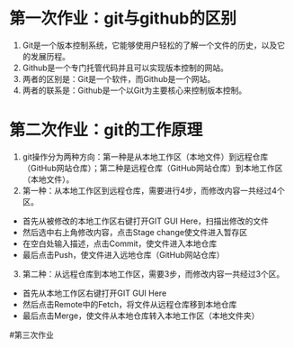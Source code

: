 # 第一次作业：git与github的区别
1. Git是一个版本控制系统，它能够使用户轻松的了解一个文件的历史，以及它的发展历程。
2. Github是一个专门托管代码并且可以实现版本控制的网站。
3. 两者的区别是：Git是一个软件，而Github是一个网站。
4. 两者的联系是：Github是一个以Git为主要核心来控制版本控制。

# 第二次作业：git的工作原理
1. git操作分为两种方向：第一种是从本地工作区（本地文件）到远程仓库（GitHub网站仓库）；第二种是远程仓库（GitHub网站仓库）到本地工作区（本地文件）。
2. 第一种：从本地工作区到远程仓库，需要进行4步，而修改内容一共经过4个区。
* 首先从被修改的本地工作区右键打开GIT GUI Here，扫描出修改的文件
* 然后选中右上角修改内容，点击Stage change使文件进入暂存区
* 在空白处输入描述，点击Commit，使文件进入本地仓库
* 最后点击Push，使文件进入远地仓库（GitHub网站仓库）
3. 第二种：从远程仓库到本地工作区，需要3步，而修改内容一共经过3个区。
* 首先从本地工作区右键打开GIT GUI Here
* 然后点击Remote中的Fetch，将文件从远程仓库移到本地仓库
* 最后点击Merge，使文件从本地仓库转入本地工作区（本地文件夹）

#第三次作业
